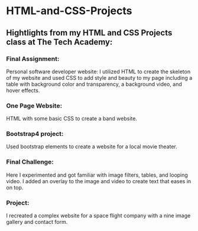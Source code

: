 # HTML-and-CSS-Projects

## Hightlights from my HTML and CSS Projects class at The Tech Academy:

### Final Assignment:
Personal software developer website: I utilized HTML to create the skeleton of my website and used CSS to add style and beauty to my page including a table with background color and transparency, a background video, and hover effects.

### One Page Website:
HTML with some basic CSS to create a band website.

### Bootstrap4 project:
Used bootstrap elements to create a website for a local movie theater.

### Final Challenge:
Here I experimented and got familiar with image filters, tables, and looping video. I added an overlay to the image and video to create text that eases in on top.

### Project:
I recreated a complex website for a space flight company with a nine image gallery and contact form.
